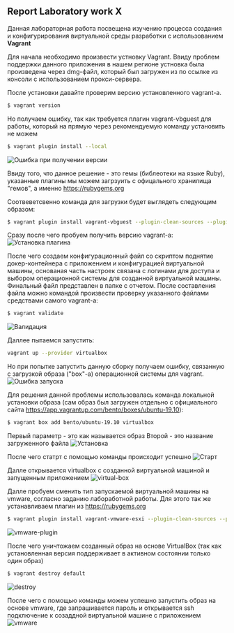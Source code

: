 ## Report Laboratory work X

Данная лабораторная работа посвещена изучению процесса создания и конфигурирования виртуальной среды разработки с использованием **Vagrant**

Для начала необходимо произвести устновку Vagrant. Ввиду проблем поддержки данного приложения в нашем регионе устновка была произведена через dmg-файл, который был загружен из по ссылке из консоли с использованием прокси-сервера.

После установки давайте проверим версию установленного vagrant-а.
```sh
$ vagrant version
```
Но получаем ошибку, так как требуется плагин vagrant-vbguest для работы, который на прямую через рекомендуемую команду установить не можем
```sh
$ vagrant plugin install --local
```
![Ошибка при получении версии](img/version-error.png?raw=true "Ошибка при получении версии")

Ввиду того, что данное решение - это гемы (библеотеки на языке Ruby), указанные плагины мы можем загрзуить с офицального хранилища "гемов", а именно https://rubygems.org

Соотвеветсвенно команда для загрузки будет выглядеть следующим образом:
```sh
$ vagrant plugin install vagrant-vbguest --plugin-clean-sources --plugin-source https://rubygems.org
```
Сразу после чего пробуем получить версию vagrant-а:
![Установка плагина](img/install-plugin.png?raw=true "Установка плагина")

После чего создаем конфигурационный файл со скриптом поднятие докер-контейнера с приложением и конфигурацией виртуальной машины, основаная часть настроек связана с логинами для доступа и выбором операционной системы для созданной виртуальной машины.
Финальный файл представлен в папке с отчетом.
После составления файла можно командой произвести проверку указанного файлами средствами самого vagrant-а:
```sh
$ vagrant validate
```
![Валидация](img/validate.png?raw=true "Валидация")

Даллее пытаемся запустить:
```sh
vagrant up --provider virtualbox
```

Но при попытке запустить данную сборку получаем ошибку, связанную с загрузкой образа ("box"-а) операционной системы для vagrant.
![Ошибка запуска](img/erorr-run.png?raw=true "Ошибка запуска")

Для решения данной проблемы использовалась команда локальной установки образа (сам образ был загружен отдельно c официального сайта https://app.vagrantup.com/bento/boxes/ubuntu-19.10):
```sh
$ vagrant box add bento/ubuntu-19.10 virtualbox
```

Первый параметр - это как называется образ
Второй - это название загруженного файла
![Установка](img/install-ubuntu.png?raw=true "Установка")

После чего статрт с помощью команды происходит успешно
![Старт](img/start.png?raw=true "Старт")


Далле открывается virtualbox с созданной виртуальной машиной и запущенным приложением
![virtual-box](img/virtual-box.png?raw=true "virtual-box")

Далле пробуем сменить тип запускаемой виртуальной машины на vmware, согласно заданию лабоработной работы.
Для этого так же устанавливаем плагин из https://rubygems.org
```sh
$ vagrant plugin install vagrant-vmware-esxi --plugin-clean-sources --plugin-source https://rubygems.org
```
![vmware-plugin](img/vmware-plugin.png?raw=true "vmware-plugin")

После чего уничтожаем созданный образ на основе VirtualBox (так как установленная версия поддерживает в активном состоянии только один образ)

```sh
$ vagrant destroy default
```
![destroy](img/destroy.png?raw=true "destroy")

После чего с помощью команды можем успешно запустить образ на основе vmware, где запрашивается пароль и открывается ssh подключение к созаддной виртуальной машине с приложением
![vmware](img/vmware.png?raw=true "vmware")


